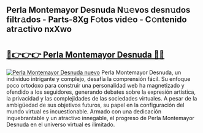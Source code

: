 ## Perla Montemayor Desnuda N𝚞𝚎vos desn𝚞dos filtr𝚊dos - Parts-8Xg F𝚘tos vid𝚎o - C𝚘ntenido atr𝚊ctivo nxXwo

# <h2><a href="http://mb8mc7.tromn.icu/?c=Perla+Montemayor+Desnuda">🔗👉👉👉 Perla Montemayor Desnuda 🔗🔗</a></h2>

[![Perla Montemayor Desnuda nuevo](https://i.imgur.com/pEAQMta.gif)](http://mb8mc7.tromn.icu/?c=Perla+Montemayor+Desnuda)
Perla Montemayor Desnuda, un individuo intrigante y complejo, desafía la comprensión fácil. Su enfoque poco ortodoxo para construir una personalidad web ha magnetizado y ofendido a los seguidores, generando debates sobre la expresión artística, la privacidad y las complejidades de las sociedades virtuales. A pesar de la ambigüedad de sus objetivos futuros, su papel en la configuración del mundo virtual es incuestionable. Armado con una dedicación inquebrantable y un atractivo innegable, el progreso de Perla Montemayor Desnuda en el universo virtual es ilimitado.
